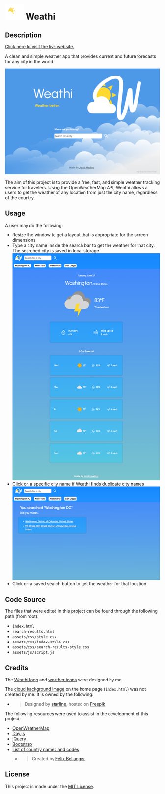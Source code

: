# ![Weathi logo](./assets/images/logo/logo-small.png) Weathi


## Description

[Click here to visit the live website.](https://jacob-medina.github.io/weathi/)

A clean and simple weather app that provides current and future forecasts for any city in the world.

![Weathi home page preview](./assets/images/previews/home-page-preview.png)

The aim of this project is to provide a free, fast, and simple weather tracking service for travelers. Using the OpenWeatherMap API, Weathi allows a users to get the weather of any location from just the city name, regardless of the country.


## Usage

A user may do the following:
- Resize the window to get a layout that is appropriate for the screen dimensions
- Type a city name inside the search bar to get the weather for that city. The searched city is saved in local storage
![Search results preview](./assets/images/previews/search-results-page.png)
- Click on a specific city name if Weathi finds duplicate city names
![City clarify preview](./assets/images/previews/city-clarify-preview.png)
- Click on a saved search button to get the weather for that location


## Code Source

The files that were edited in this project can be found through the following path (from root):
- `index.html`
- `search-results.html`
- `assets/css/style.css`
- `assets/css/index-style.css`
- `assets/css/search-results-style.css`
- `assets/js/script.js`


## Credits

The [Weathi logo](./assets/images/logo/) and [weather icons](./assets/images/weather-icons/) were designed by me.

The [cloud background image](./assets/images/cloud-background.png) on the home page (`index.html`) was not created by me. It is owned by the following:
- > Designed by [starline](https://www.freepik.com/author/starline), hosted on [Freepik](https://www.freepik.com/free-vector/gorgeous-clouds-background-with-blue-sky-design_8562848.htm)

The following resources were used to assist in the development of this project:
- [OpenWeatherMap](https://openweathermap.org/)
- [Day.js](https://day.js.org/)
- [jQuery](https://jquery.com/)
- [Bootstrap](https://getbootstrap.com/)
- [List of country names and codes](https://gist.github.com/keeguon/2310008#file-countries-json)
  - > Created by [Félix Bellanger](https://gist.github.com/keeguon)


## License

This project is made under the [MIT License](./LICENSE).